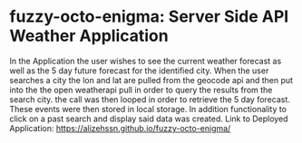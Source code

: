 # fuzzy-octo-enigma: Server Side API Weather Application
In the Application the user wishes to see the current weather forecast as well as the 5 day future forecast for the identified city. When the user searches a city the lon and lat are pulled from the geocode api and then put into the the open weatherapi pull in order to query the results from the search city. the call was then looped in order to retrieve the 5 day forecast. These events were then stored in local storage. In addition functionality to click on a past search and display said data was created.
Link to Deployed Application: https://alizehssn.github.io/fuzzy-octo-enigma/
